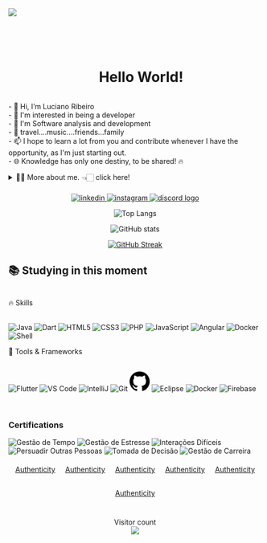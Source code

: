 <div>
<img src="https://github.com/Anmol-Baranwal/Cool-GIFs-For-GitHub/assets/74038190/d48893bd-0757-481c-8d7e-ba3e163feae7" />

<br><br>

</div> 

<!--título-->
<div id="user-content-toc">
  <ul align="center">
    <summary><h1 style="display: inline-block">Hello World!</h1></summary>
</div>

<!-- Presentation -->
<p>
- 👋 Hi, I’m Luciano Ribeiro<br/>
- 👀 I'm interested in being a developer<br/>
- 🌱 I'm Software analysis and development<br/>
- 💞️ travel....music....friends...family<br/>
- 📫 I hope to learn a lot from you and contribute whenever I have the opportunity, as I'm just starting out. <br/>
- 🌐 Knowledge has only one destiny, to be shared! 🔥 
<details>
  <summary>👨‍💻 More about me. 👈🏻 click here! </summary>

  - 🌱 I'm passionate about challenges, and stubborn in overcoming them, lol. Java, Dart and Flutter are my focus at the moment..<br/>

  - 🔭 I am open to partnerships in projects, work that impacts lives in the best sense of the word, I hope to always find new friends, tutors, mentors, project partners here. 😈👾🙌🏼😎🌐 .<br/>
  
</details>

</p>

###

<div align="center">
 <a href="https://www.linkedin.com/in/luciano-ribeiro-559a05307">
    <img src="https://img.shields.io/badge/LinkedIn-0077B5?style=for-the-badge&logo=linkedin&logoColor=white" alt="linkedin">
  </a>
  <a href="https://www.instagram.com/luciano.ribeiro80/">
    <img src="https://img.shields.io/badge/Instagram-8b0000?style=for-the-badge&logo=instagram&logoColor=white" alt="instagram">
  </a>
  <a href="https://discord.gg/95n7B3cEV9">
   <img src="https://img.shields.io/static/v1?message=Discord&logo=discord&label=&color=7289DA&logoColor=white&labelColor=&style=for-the-badge"  alt="discord logo">
  </a>
</div>

<div align="center">
  
![Top Langs](https://github-readme-stats.vercel.app/api/top-langs/?username=jhonnylucius&theme=midnight-purple&layout=compact&bg_color=000&border_color=8300ff&text_color=FFF)

![GitHub stats](https://github-readme-stats.vercel.app/api?username=jhonnylucius&hide_title=true&border_color=8300ff&theme=midnight-purple&show_icons=true)

[![GitHub Streak](https://streak-stats.demolab.com/?user=jhonnylucius&theme=midnight-purple&background=000&border=8300ff&dates=FFF)](https://git.io/streak-stats)

</div>

## 📚 Studying in this moment

</br>
🔥 Skills</br>
</br>
<p align="side"> 
   <img src="https://cdn.jsdelivr.net/gh/devicons/devicon/icons/java/java-original.svg" width="40px" alt="Java"/> 
   <img src="https://cdn.jsdelivr.net/gh/devicons/devicon/icons/dart/dart-original.svg" width="40px" alt="Dart"/>
   <img src="https://cdn.jsdelivr.net/gh/devicons/devicon/icons/html5/html5-original.svg" width="40px" alt="HTML5"/> 
   <img src="https://cdn.jsdelivr.net/gh/devicons/devicon/icons/css3/css3-original.svg" width="40px" alt="CSS3"/> 
   <img src="https://cdn.jsdelivr.net/gh/devicons/devicon/icons/php/php-original.svg" width="40px" alt="PHP"/> 
   <img src="https://cdn.jsdelivr.net/gh/devicons/devicon/icons/javascript/javascript-original.svg" width="40px" alt="JavaScript"/> 
   <img src="https://cdn.jsdelivr.net/gh/devicons/devicon/icons/angularjs/angularjs-original.svg" width="40px" alt="Angular"/> 
   <img src="https://cdn.jsdelivr.net/gh/devicons/devicon/icons/docker/docker-original.svg" width="40px" alt="Docker"/> 
   <img src="https://cdn.jsdelivr.net/gh/devicons/devicon/icons/bash/bash-original.svg" width="40px" alt="Shell"/> 
</p>

   
🔧 Tools & Frameworks</br>
</br>
<p align="side"> 
   <img src="https://cdn.jsdelivr.net/gh/devicons/devicon/icons/flutter/flutter-original.svg" width="40px" alt="Flutter"/> 
   <img src="https://cdn.jsdelivr.net/gh/devicons/devicon/icons/vscode/vscode-original.svg" width="40px" alt="VS Code"/> 
   <img src="https://cdn.jsdelivr.net/gh/devicons/devicon/icons/intellij/intellij-original.svg" width="40px" alt="IntelliJ"/> 
   <img src="https://cdn.jsdelivr.net/gh/devicons/devicon/icons/git/git-original.svg" width="40px" alt="Git"/> 
   <img src="github.svg" width="40px" alt="GitHub"/>
   <img src="https://cdn.jsdelivr.net/gh/devicons/devicon/icons/eclipse/eclipse-original.svg" width="40px" alt="Eclipse"/> 
   <img src="https://cdn.jsdelivr.net/gh/devicons/devicon/icons/docker/docker-original.svg" width="40px" alt="Docker"/> 
   <img src="https://cdn.jsdelivr.net/gh/devicons/devicon/icons/firebase/firebase-plain.svg" width="40px" alt="Firebase"/>
</p>
</br>


<h3>Certifications</h3>
<div style="display: flex; justify-content: center; gap: 20px; flex-wrap: wrap;">
    <div>
        <img src="https://myhbp.org/hmm12/resources/badges/time_management/badge_time_management.png" alt="Gestão de Tempo" style="width: 50px; height: 50px;">
        <img src="https://myhbp.org/hmm12/resources/badges/stress_management/badge_stress_management.png" alt="Gestão de Estresse" style="width: 50px; height: 50px;">
        <img src="https://myhbp.org/hmm12/resources/badges/difficult_interactions/badge_difficult_interactions.png" alt="Interações Difíceis" style="width: 50px; height: 50px;">
        <img src="https://myhbp.org/hmm12/resources/badges/persuading_others/badge_persuading_others.png" alt="Persuadir Outras Pessoas" style="width: 50px; height: 50px;">
        <img src="https://myhbp.org/hmm12/resources/badges/decision_making/badge_decision_making.png" alt="Tomada de Decisão" style="width: 50px; height: 50px;">
        <img src="https://myhbp.org/hmm12/resources/badges/career_management/badge_career_management.png" alt="Gestão de Carreira" style="width: 50px; height: 50px;">
    </div>
    <a href="https://myhbp.org/hmm12/resources/badges/time_management/pt_BR/badge_time_management.html" target="_blank" style="display: inline-block; margin-bottom: 10px;">Authenticity</a>
    <a href="https://myhbp.org/hmm12/resources/badges/stress_management/pt_BR/badge_stress_management.html" target="_blank" style="display: inline-block; margin-bottom: 10px;">Authenticity</a>
    <a href="https://myhbp.org/hmm12/resources/badges/difficult_interactions/pt_BR/badge_difficult_interactions.html" target="_blank" style="display: inline-block; margin-bottom: 10px;">Authenticity</a>
    <a href="https://myhbp.org/hmm12/resources/badges/persuading_others/pt_BR/badge_persuading_others.html" target="_blank" style="display: inline-block; margin-bottom: 10px;">Authenticity</a>
    <a href="https://myhbp.org/hmm12/resources/badges/decision_making/pt_BR/badge_decision_making.html" target="_blank" style="display: inline-block; margin-bottom: 10px;">Authenticity</a>
    <a href="https://myhbp.org/hmm12/resources/badges/career_management/pt_BR/badge_career_management.html" target="_blank" style="display: inline-block; margin-bottom: 10px;">Authenticity</a>
</div>

</br>
<p align="center">
  Visitor count<br>
  <img src="https://profile-counter.glitch.me/jhonnylucius/count.svg" />
</p>

  





